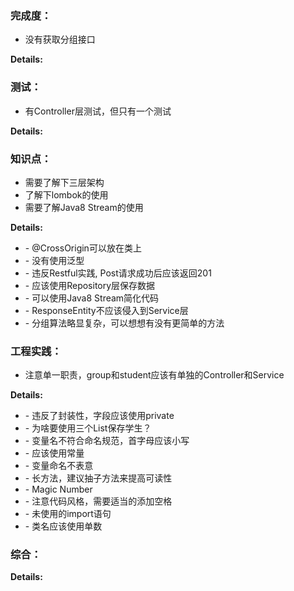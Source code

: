 ### 完成度：
* 没有获取分组接口

__Details:__



### 测试：
* 有Controller层测试，但只有一个测试

__Details:__



### 知识点：
* 需要了解下三层架构
* 了解下lombok的使用
* 需要了解Java8 Stream的使用

__Details:__

- \- @CrossOrigin可以放在类上
- \- 没有使用泛型
- \- 违反Restful实践, Post请求成功后应该返回201
- \- 应该使用Repository层保存数据
- \- 可以使用Java8 Stream简化代码
- \- ResponseEntity不应该侵入到Service层
- \- 分组算法略显复杂，可以想想有没有更简单的方法

### 工程实践：
* 注意单一职责，group和student应该有单独的Controller和Service

__Details:__

- \- 违反了封装性，字段应该使用private
- \- 为啥要使用三个List保存学生？
- \- 变量名不符合命名规范，首字母应该小写
- \- 应该使用常量
- \- 变量命名不表意
- \- 长方法，建议抽子方法来提高可读性
- \- Magic Number
- \- 注意代码风格，需要适当的添加空格
- \- 未使用的import语句
- \- 类名应该使用单数

### 综合：


__Details:__



